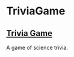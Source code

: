 # TriviaGame

## [Trivia Game](https://jbcurrie.github.io/TriviaGame/index.html)

A game of science trivia.
